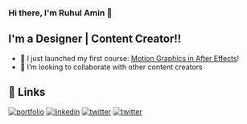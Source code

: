 ### Hi there, I'm Ruhul Amin 👋 
## I'm a Designer | Content Creator!!

- 🔭 I just launched my first course: [Motion Graphics in After Effects][course]!
- 👯 I’m looking to collaborate with other content creators

[course]: https://10minuteschool.com/skills/courses/72/motion-graphics


## 🔗 Links
[![portfolio](https://img.shields.io/badge/my_portfolio-000?style=for-the-badge&logo=ko-fi&logoColor=white)](https://ruhulamin.net/)
[![linkedin](https://img.shields.io/badge/linkedin-0A66C2?style=for-the-badge&logo=linkedin&logoColor=white)](https://www.linkedin.com/in/followruhulamin)
[![twitter](https://img.shields.io/badge/twitter-1DA1F2?style=for-the-badge&logo=twitter&logoColor=white)](https://twitter.com/followruhulamin)
[![twitter](https://img.shields.io/youtube/channel/subscribers/UCF2ELyC3k25ESeP8gCenwRg?style=for-the-badge)](https://www.youtube.com/channel/UCF2ELyC3k25ESeP8gCenwRg)
